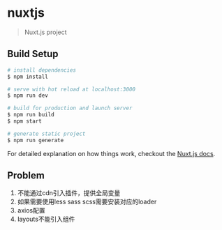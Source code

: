 # nuxtjs

> Nuxt.js project

## Build Setup

``` bash
# install dependencies
$ npm install

# serve with hot reload at localhost:3000
$ npm run dev

# build for production and launch server
$ npm run build
$ npm start

# generate static project
$ npm run generate
```

For detailed explanation on how things work, checkout the [Nuxt.js docs](https://github.com/nuxt/nuxt.js).

## Problem
1. 不能通过cdn引入插件，提供全局变量
2. 如果需要使用less sass scss需要安装对应的loader
3. axios配置
4. layouts不能引入组件
